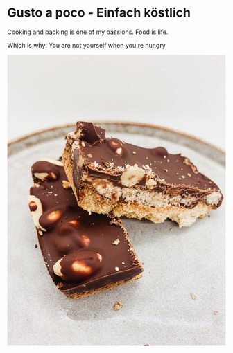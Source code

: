 # Gusto a poco - Einfach köstlich

Cooking and backing is one of my passions. Food is life.

Which is why: You are not yourself when you're hungry

![Snickers](Snickers.jpg)
